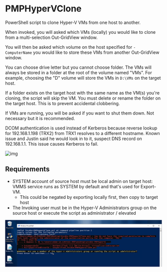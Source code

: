 # PMPHyperVClone

PowerShell script to clone Hyper-V VMs from one host to another.

When invoked, you will asked which VMs (locally) you would like to clone from a multi-selection Out-GridView window.

You will then be asked which volume on the host specified for `-ComputerName` you would like to store these VMs from another Out-GridView window.

You can choose drive letter but you cannot choose folder. The VMs will always be stored in a folder at the root of the volume named "VMs". For example, choosing the "D" volume will store the VMs in `D:\VMs` on the target host. 

If a folder exists on the target host with the same name as the VM(s) you're cloning, the script will skip the VM. You must delete or rename the folder on the target host. This is to prevent accidental clobbering.

If VMs are running, you will be asked if you want to shut them down. Not necessary but it is recommended.

DCOM authentication is used instead of Kerberos because reverse lookup for 192.168.1.198 (TRX2) from TRX1 resolves to a different hostname. Known issue and Justin said he would look in to it, suspect DNS record on 192.168.1.1. This issue causes Kerberos to fail.

![img](img/PMPHyperVClone.gif)

## Requirements

- SYSTEM account of source host must be local admin on target host: VMMS service runs as SYSTEM by default and that's used for Export-VM. 
    - This could be negated by exporting locally first, then copy to target host
- The Invoking user must be in the Hyper-V Administrators group on the source host or execute the script as administrator / elevated

![img](img/1.png)
